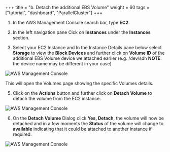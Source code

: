+++
title = "b. Detach the additional EBS Volume"
weight = 60
tags = ["tutorial", "dashboard", "ParallelCluster"]
+++

1.	In the AWS Management Console search bar, type **EC2**.

2.	In the left navigation pane Cick on **Instances** under the **Instances** section.

3.	Select your EC2 Instance and In the Instance Details pane below select **Storage** to view the **Block Devices** and further click on **Volume ID** of the additional EBS Volume device we attached earlier (e.g. /dev/sdh **NOTE**: the device name may be different in your case)

![AWS Management Console](/images/hpc-aws-parallelcluster-workshop/EC2SelectVolume.png)

This will open the Volumes page showing the specific Volumes details.

5.	Click on the **Actions** button and further click on **Detach Volume** to detach the volume from the EC2 instance.

![AWS Management Console](/images/hpc-aws-parallelcluster-workshop/EC2VolumeDetach.png)

6.	On the **Detach Volume** Dialog click **Yes, Detach**, the volume will now be detached and in a few moments the **Status** of the volume will change to **available** indicating that it could be attached to another instance if required.

![AWS Management Console](/images/hpc-aws-parallelcluster-workshop/EC2VolumeDetachDialog.png)





